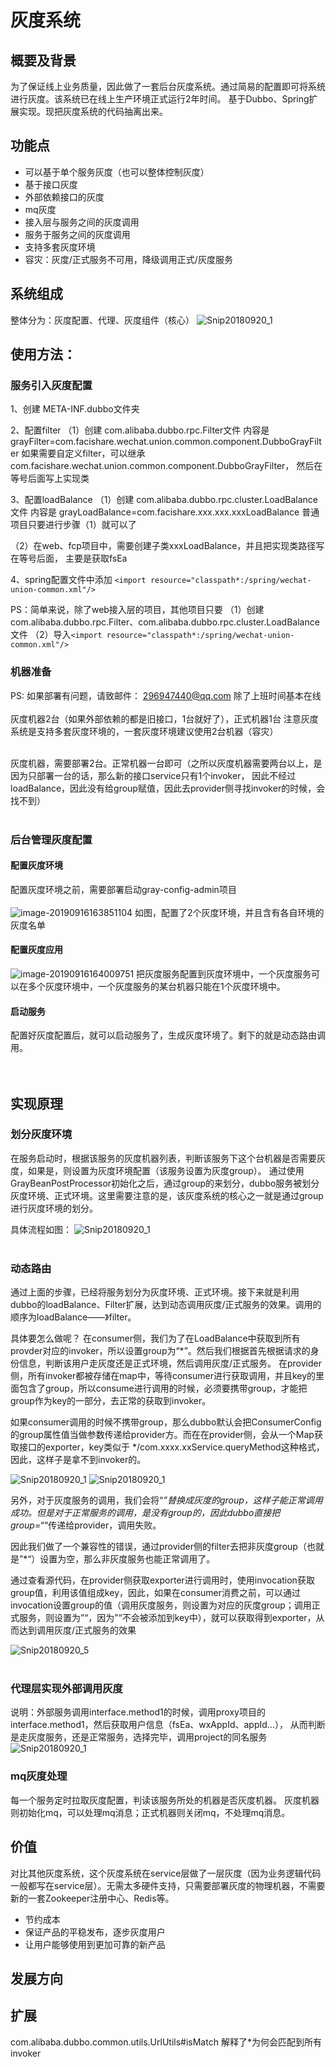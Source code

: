 # 灰度系统



## 概要及背景

为了保证线上业务质量，因此做了一套后台灰度系统。通过简易的配置即可将系统进行灰度。该系统已在线上生产环境正式运行2年时间。
基于Dubbo、Spring扩展实现。现把灰度系统的代码抽离出来。



## 功能点
- 可以基于单个服务灰度（也可以整体控制灰度）
- 基于接口灰度
- 外部依赖接口的灰度
- mq灰度
- 接入层与服务之间的灰度调用
- 服务于服务之间的灰度调用
- 支持多套灰度环境
- 容灾：灰度/正式服务不可用，降级调用正式/灰度服务




## 系统组成
整体分为：灰度配置、代理、灰度组件（核心）
![Snip20180920_1](http://ww2.sinaimg.cn/large/006y8mN6gy1g6ua2h29mdj30z20h075i.jpg)



## 使用方法：

### 服务引入灰度配置
1、创建 META-INF.dubbo文件夹

2、配置filter 
 （1）创建 com.alibaba.dubbo.rpc.Filter文件
  内容是 grayFilter=com.facishare.wechat.union.common.component.DubboGrayFilter
  如果需要自定义filter，可以继承com.facishare.wechat.union.common.component.DubboGrayFilter，
  然后在等号后面写上实现类

3、配置loadBalance
 （1）创建 com.alibaba.dubbo.rpc.cluster.LoadBalance文件
  内容是 grayLoadBalance=com.facishare.xxx.xxx.xxxLoadBalance
  普通项目只要进行步骤（1）就可以了

 （2）在web、fcp项目中，需要创建子类xxxLoadBalance，并且把实现类路径写在等号后面，
  主要是获取fsEa

4、spring配置文件中添加
  `<import resource="classpath*:/spring/wechat-union-common.xml"/>`

PS：简单来说，除了web接入层的项目，其他项目只要
 （1）创建com.alibaba.dubbo.rpc.Filter、com.alibaba.dubbo.rpc.cluster.LoadBalance文件
 （2）导入`<import resource="classpath*:/spring/wechat-union-common.xml"/>`



### 机器准备

PS: 如果部署有问题，请致邮件：  296947440@qq.com  除了上班时间基本在线<br/><br/>
灰度机器2台（如果外部依赖的都是旧接口，1台就好了），正式机器1台
注意灰度系统是支持多套灰度环境的，一套灰度环境建议使用2台机器（容灾）<br/><br/>

灰度机器，需要部署2台。正常机器一台即可（之所以灰度机器需要两台以上，是因为只部署一台的话，那么新的接口service只有1个invoker，
因此不经过loadBalance，因此没有给group赋值，因此去provider侧寻找invoker的时候，会找不到）
<br/><br/>



### 后台管理灰度配置

#### 配置灰度环境
配置灰度环境之前，需要部署启动gray-config-admin项目<br/><br/>
![image-20190916163851104](http://ww1.sinaimg.cn/large/006y8mN6gy1g71g4yp6ryj319i0hs75i.jpg)
如图，配置了2个灰度环境，并且含有各自环境的灰度名单

#### 配置灰度应用
![image-20190916164009751](http://ww3.sinaimg.cn/large/006y8mN6gy1g71g6btj6dj319s08wq46.jpg)
把灰度服务配置到灰度环境中，一个灰度服务可以在多个灰度环境中，一个灰度服务的某台机器只能在1个灰度环境中。

#### 启动服务
配置好灰度配置后，就可以启动服务了，生成灰度环境了。剩下的就是动态路由调用。
<br/><br/><br/>



## 实现原理

### 划分灰度环境
在服务启动时，根据该服务的灰度机器列表，判断该服务下这个台机器是否需要灰度，如果是，则设置为灰度环境配置（该服务设置为灰度group）。
                   通过使用GrayBeanPostProcessor初始化之后，通过group的来划分，dubbo服务被划分灰度环境、正式环境。这里需要注意的是，该灰度系统的核心之一就是通过group进行灰度环境的划分。

具体流程如图：
![Snip20180920_1](http://ww4.sinaimg.cn/large/006y8mN6gy1g6tirria2mj31m60i6aem.jpg)
<br/><br/>

### 动态路由

通过上面的步骤，已经将服务划分为灰度环境、正式环境。接下来就是利用dubbo的loadBalance、Filter扩展，达到动态调用灰度/正式服务的效果。调用的顺序为loadBalance——》filter。

具体要怎么做呢？
在consumer侧，我们为了在LoadBalance中获取到所有provder对应的invoker，所以设置group为“*”。然后我们根据首先根据请求的身份信息，判断该用户走灰度还是正式环境，然后调用灰度/正式服务。
在provider侧，所有invoker都被存储在map中，等待consumer进行获取调用，并且key的里面包含了group，所以consume进行调用的时候，必须要携带group，才能把group作为key的一部分，去正常的获取到invoker。

如果consumer调用的时候不携带group，那么dubbo默认会把ConsumerConfig的group属性值当做参数传递给provider方。而在在provider侧，会从一个Map获取接口的exporter，key类似于 */com.xxxx.xxService.queryMethod这种格式，因此，这样子是拿不到invoker的。

![Snip20180920_1](http://ww3.sinaimg.cn/large/006y8mN6gy1g6tiy57mkhj30vs07dmyr.jpg)
![Snip20180920_1](http://ww1.sinaimg.cn/large/006y8mN6gy1g6tiyy5xeuj31dr0opqf1.jpg)

另外，对于灰度服务的调用，我们会将“*”替换成灰度的group，这样子能正常调用成功。但是对于正常服务的调用，是没有group的，因此dubbo直接把group=“*“传递给provider，调用失败。

因此我们做了一个兼容性的错误，通过provider侧的filter去把非灰度group（也就是”*“）设置为空，那么非灰度服务也能正常调用了。

通过查看源代码，在provider侧获取exporter进行调用时，使用invocation获取group值，利用该值组成key，因此，如果在consumer消费之前，可以通过invocation设置group的值（调用灰度服务，则设置为对应的灰度group；调用正式服务，则设置为”“，因为”“不会被添加到key中），就可以获取得到exporter，从而达到调用灰度/正式服务的效果

![Snip20180920_5](http://ww4.sinaimg.cn/large/006y8mN6gy1g6tk21ugc2j30te0zon2x.jpg)
<br/><br/>


### 代理层实现外部调用灰度
说明：外部服务调用interface.method1的时候，调用proxy项目的interface.method1，然后获取用户信息（fsEa、wxAppId、appId...），
从而判断是走灰度服务，还是正常服务，选择完毕，调用project的同名服务
![Snip20180920_1](http://ww4.sinaimg.cn/large/006y8mN6gy1g6ubrnme3vj30t604rglu.jpg)


### mq灰度处理
每一个服务定时拉取灰度配置，判读该服务所处的机器是否灰度机器。
灰度机器则初始化mq，可以处理mq消息；正式机器则关闭mq，不处理mq消息。



## 价值

对比其他灰度系统，这个灰度系统在service层做了一层灰度（因为业务逻辑代码一般都写在service层）。无需太多硬件支持，只需要部署灰度的物理机器，不需要新的一套Zookeeper注册中心、Redis等。

- 节约成本
- 保证产品的平稳发布，逐步灰度用户
- 让用户能够使用到更加可靠的新产品



## 发展方向



## 扩展

com.alibaba.dubbo.common.utils.UrlUtils#isMatch 解释了*为何会匹配到所有invoker

